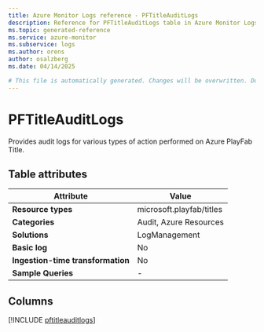 ```yaml
---
title: Azure Monitor Logs reference - PFTitleAuditLogs
description: Reference for PFTitleAuditLogs table in Azure Monitor Logs.
ms.topic: generated-reference
ms.service: azure-monitor
ms.subservice: logs
ms.author: orens
author: osalzberg
ms.date: 04/14/2025

# This file is automatically generated. Changes will be overwritten. Do not change this file directly.
---
```


# PFTitleAuditLogs

Provides audit logs for various types of action performed on Azure PlayFab Title.


## Table attributes

|Attribute|Value|
|---|---|
|**Resource types**|microsoft.playfab/titles|
|**Categories**|Audit, Azure Resources|
|**Solutions**| LogManagement|
|**Basic log**|No|
|**Ingestion-time transformation**|No|
|**Sample Queries**|-|



## Columns
  
[!INCLUDE [pftitleauditlogs](~/reusable-content/ce-skilling/azure/includes/azure-monitor/reference/tables/pftitleauditlogs-include.md)]
